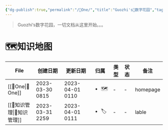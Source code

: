 ```yaml
---
{"dg-publish":true,"permalink":"/🌿One/","title":"Guozhi's🌿数字花园","tags":["🗺","gardenEntry"]}
---
```


  
> Guozhi‘s数字花园，一切文档从这里开始。。。

# 🗺知识地图
| File                  | 创建日期            | 更新日期            | 归属                   | 类型 | 状态 | 备注       |
| --------------------- | --------------- | --------------- | -------------------- | -- | -- | -------- |
| [[🌿One\|🌿One]]   | 2023-03-30 0815 | 2023-04-01 0110 | <ul><li>🗺</li></ul> | \- | \- | homepage |
| [[🥇知识管理\|🥇知识管理]] | 2023-03-31 2259 | 2023-04-01 0111 | <ul><li>🏷</li></ul> | \- | \- | lable    |


